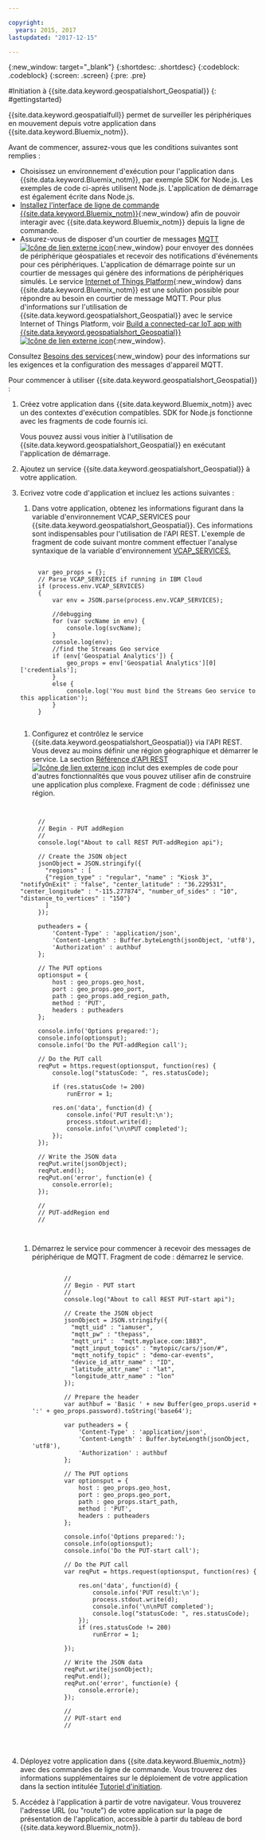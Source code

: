 ```yaml
---

copyright:
  years: 2015, 2017
lastupdated: "2017-12-15"

---
```


<!-- Attribute definitions -->
{:new_window: target="_blank"}
{:shortdesc: .shortdesc}
{:codeblock: .codeblock}
{:screen: .screen}
{:pre: .pre}


#Initiation à {{site.data.keyword.geospatialshort_Geospatial}}
{: #gettingstarted}

{{site.data.keyword.geospatialfull}} permet de surveiller les périphériques en mouvement depuis votre application dans {{site.data.keyword.Bluemix_notm}}.

Avant de commencer, assurez-vous que les conditions suivantes sont remplies :

* Choisissez un environnement d'exécution pour l'application dans {{site.data.keyword.Bluemix_notm}}, par exemple SDK for Node.js. Les exemples de code ci-après utilisent Node.js. L'application de démarrage est également écrite dans Node.js.
* [Installez l'interface de ligne de commande {{site.data.keyword.Bluemix_notm}}](https://console.bluemix.net/docs/cloud-platform/cli/reference/bluemix_cli/download_cli.html#download_install){:new_window} afin de pouvoir interagir avec {{site.data.keyword.Bluemix_notm}} depuis la ligne de commande. 
* Assurez-vous de disposer d'un courtier de messages [MQTT ![Icône de lien externe icon](../../icons/launch-glyph.svg "Icône de lien externe icon")](http://mqtt.org/){:new_window} pour envoyer des données de périphérique géospatiales et recevoir des notifications d'événements pour ces périphériques. L'application de démarrage pointe sur un courtier de messages qui génère des informations de périphériques simulés. Le service [Internet of Things Platform](https://console.bluemix.net/catalog/services/internet-of-things-platform/){:new_window} dans {{site.data.keyword.Bluemix_notm}} est une solution possible pour répondre au besoin en courtier de message MQTT. Pour plus d'informations sur l'utilisation de {{site.data.keyword.geospatialshort_Geospatial}} avec le service Internet of Things Platform, voir [Build a connected-car IoT app with {{site.data.keyword.geospatialshort_Geospatial}} ![Icône de lien externe icon](../../icons/launch-glyph.svg "Icône de lien externe icon")](http://www.ibm.com/developerworks/mobile/library/mo-connectedcar-app/index.html){:new_window}.

Consultez [Besoins des services](/docs/services/geospatial/requirements.html){:new_window} pour des informations sur les exigences et la configuration des messages d'appareil MQTT.


Pour commencer à utiliser {{site.data.keyword.geospatialshort_Geospatial}} :

1. Créez votre application dans {{site.data.keyword.Bluemix_notm}} avec un des contextes d'exécution compatibles. SDK for Node.js fonctionne avec les fragments de code fournis ici.

	Vous pouvez aussi vous initier à l'utilisation de {{site.data.keyword.geospatialshort_Geospatial}} en exécutant l'application de démarrage.

1. Ajoutez un service {{site.data.keyword.geospatialshort_Geospatial}} à votre application.
1. Ecrivez votre code d'application et incluez les actions suivantes :

	1. Dans votre application, obtenez les informations figurant dans la variable d'environnement VCAP_SERVICES pour {{site.data.keyword.geospatialshort_Geospatial}}. Ces informations sont indispensables pour l'utilisation de l'API REST. L'exemple de fragment de code suivant montre comment effectuer l'analyse syntaxique de la variable d'environnement [VCAP_SERVICES.](/docs/services/geospatial/vcap_services.html)
	<pre><code>		 	
		var geo_props = {};
		// Parse VCAP_SERVICES if running in IBM Cloud
		if (process.env.VCAP_SERVICES)
		{
			var env = JSON.parse(process.env.VCAP_SERVICES);

			//debugging
			for (var svcName in env) {
				console.log(svcName);
			}
			console.log(env);
			//find the Streams Geo service
			if (env['Geospatial Analytics']) {
				geo_props = env['Geospatial Analytics'][0]['credentials'];
			}
			else {
				console.log('You must bind the Streams Geo service to this application');
			}
		}
	</code></pre>
	1. Configurez et contrôlez le service {{site.data.keyword.geospatialshort_Geospatial}} via l'API REST. Vous devez au moins définir une région géographique et démarrer le service. La section [Référence d'API REST ![Icône de lien externe icon](../../icons/launch-glyph.svg "Icône de lien externe icon")](https://console.bluemix.net/apidocs/246) inclut des exemples de code pour d'autres fonctionnalités que vous pouvez utiliser afin de construire une application plus complexe. Fragment de code : définissez une région.
	<pre><code>

		//
		// Begin - PUT addRegion
		//
		console.log("About to call REST PUT-addRegion api");  

		// Create the JSON object
		jsonObject = JSON.stringify({
		  "regions" : [
		  {"region_type" : "regular", "name" : "Kiosk 3", "notifyOnExit" : "false", "center_latitude" : "36.229531", "center_longitude" : "-115.277874", "number_of_sides" : "10", "distance_to_vertices" : "150"}
		  ]
		});

		putheaders = {
		    'Content-Type' : 'application/json',
		    'Content-Length' : Buffer.byteLength(jsonObject, 'utf8'),
		    'Authorization' : authbuf
		};

		// The PUT options
		optionsput = {
		    host : geo_props.geo_host,
		    port : geo_props.geo_port,
		    path : geo_props.add_region_path,
		    method : 'PUT',
		    headers : putheaders
		};

		console.info('Options prepared:');
		console.info(optionsput);
		console.info('Do the PUT-addRegion call');

		// Do the PUT call
		reqPut = https.request(optionsput, function(res) {
		    console.log("statusCode: ", res.statusCode);

		    if (res.statusCode != 200)
		        runError = 1;

		    res.on('data', function(d) {
		        console.info('PUT result:\n');
		        process.stdout.write(d);
		        console.info('\n\nPUT completed');
		    });
		});

		// Write the JSON data
		reqPut.write(jsonObject);
		reqPut.end();
		reqPut.on('error', function(e) {
		    console.error(e);
		});

		//
		// PUT-addRegion end
		//

		</code></pre>
	1. Démarrez le service pour commencer à recevoir des messages de périphérique de MQTT. Fragment de code : démarrez le service.

		<pre><code>							
				//
				// Begin - PUT start
				//
				console.log("About to call REST PUT-start api");  

				// Create the JSON object
				jsonObject = JSON.stringify({
				  "mqtt_uid" : "iamuser",
				  "mqtt_pw" : "thepass",
				  "mqtt_uri" :  "mqtt.myplace.com:1883",
				  "mqtt_input_topics" : "mytopic/cars/json/#",
				  "mqtt_notify_topic" : "demo-car-events",
				  "device_id_attr_name" : "ID",
				  "latitude_attr_name" : "lat",
				  "longitude_attr_name" : "lon"
				});

				// Prepare the header
				var authbuf = 'Basic ' + new Buffer(geo_props.userid + ':' + geo_props.password).toString('base64');

				var putheaders = {
				    'Content-Type' : 'application/json',
				    'Content-Length' : Buffer.byteLength(jsonObject, 'utf8'),
				    'Authorization' : authbuf
				};

				// The PUT options
				var optionsput = {
				    host : geo_props.geo_host,
				    port : geo_props.geo_port,
				    path : geo_props.start_path,
				    method : 'PUT',
				    headers : putheaders
				};

				console.info('Options prepared:');
				console.info(optionsput);
				console.info('Do the PUT-start call');

				// Do the PUT call
				var reqPut = https.request(optionsput, function(res) {

				    res.on('data', function(d) {
				        console.info('PUT result:\n');
				        process.stdout.write(d);
				        console.info('\n\nPUT completed');
				        console.log("statusCode: ", res.statusCode);
				    });
				    if (res.statusCode != 200)
				        runError = 1;

				});

				// Write the JSON data
				reqPut.write(jsonObject);
				reqPut.end();
				reqPut.on('error', function(e) {
				    console.error(e);
				});

				//
				// PUT-start end
				//
	</code></pre>
      
1. Déployez votre application dans {{site.data.keyword.Bluemix_notm}} avec des commandes de ligne de commande. Vous trouverez des informations supplémentaires sur le déploiement de votre application dans la section intitulée [Tutoriel d'initiation](/docs/services/geospatial/pushing_starter_app.html). 

1. Accédez à l'application à partir de votre navigateur. Vous trouverez l'adresse URL (ou "route") de votre application sur la page de présentation de l'application, accessible à partir du tableau de bord {{site.data.keyword.Bluemix_notm}}.
